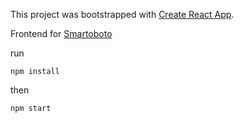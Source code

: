 This project was bootstrapped with [Create React App](https://github.com/facebookincubator/create-react-app).

Frontend for [Smartoboto](https://smartoboto.com)

run
```
npm install
```

then 
```
npm start
```
